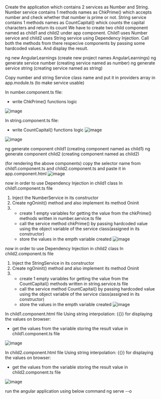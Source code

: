 Create the application which contains 2 services as Number and String.
Number service contains 1 methods names as ChkPrime() which accepts number and check whether that number is prime or not.
String service contains 1 methods names as CountCapital() whick counts the capital characters and return its count
We have to create two child component named as child1 and child2  under app component. Child1 uses Number service and child2 uses String service using Dependency Injection.
Call both the methods from there respecive components by passing some  hardcoded values. And display the result.





ng new AngularLearnings 	(create new project names AngularLearnings)
ng generate service number  	(creating service named as number)
ng generate service string  	(creating service named as string)

Copy number and string Service class name and put it in providers array in app.module.ts (to make service usable)

In number.component.ts file:
 - write  ChkPrime() functions logic

![image](https://user-images.githubusercontent.com/72671266/232961045-c67f0cad-6b0e-4039-9021-42fa66ed35f2.png)


 In string.component.ts file:
 - write  CountCapital() functions logic
![image](https://user-images.githubusercontent.com/72671266/232961075-fbdbb7a9-94b1-4706-ae02-774e55e6650a.png)

![image](https://user-images.githubusercontent.com/72671266/232961122-2886c9d4-443c-4bd7-8af8-3328d10a4472.png)

ng generate component child1  	(creating component named as child1)
ng generate component child2  	(creating component named as child2)

(for rendering the above components)
copy the selector name from child1.component.ts and child2.component.ts and paste it in app.component.html 
![image](https://user-images.githubusercontent.com/72671266/232961438-2196190e-c095-4be0-8d83-2f4e51e2be3d.png)

now in order to use Dependency Injection in child1 class 
In child1.component.ts file 
1. Inject the NumberService in its constructor
2. Create ngOninit() method and also implement its method Oninit
3.  - create 1 empty variables for getting the value from the chkPrime() methods written in number.service.ts file
    - call the service method chkPrime() by passing hardcoded value using the object variable of the service class(assigned in its constructor)
    - store the values in the empth variable created
![image](https://user-images.githubusercontent.com/72671266/232961152-8adf6b5e-8819-4826-8462-8cd110046d1a.png)


now in order to use Dependency Injection in child2 class 
In child2.component.ts file 
1. Inject the StringService in its constructor
2. Create ngOninit() method and also implement its method Oninit
3.  - create 1 empty variables for getting the value from the CountCapital() methods written in string.service.ts file
    - call the service method CountCapital() by passing hardcoded value using the object variable of the service class(assigned in its constructor)
    - store the values in the empth variable created
![image](https://user-images.githubusercontent.com/72671266/232961390-e7924855-4aa4-401c-8f59-10192d595268.png)




In child1.component.html file
Using string interpolation:  {{}}
for displaying the values on browser:
 - get the values from the variable storing the result value in child1.component.ts file

![image](https://user-images.githubusercontent.com/72671266/232961460-ac079004-f08d-45cf-8df9-b19f3d0fbdc1.png)


In child2.component.html file
Using string interpolation:  {{}}
for displaying the values on browser:
 - get the values from the variable storing the result value in child2.component.ts file

![image](https://user-images.githubusercontent.com/72671266/232961477-e046b4de-fd16-4025-8b7c-4ad9ada98137.png)


run the angular application using below command 
ng serve --o
